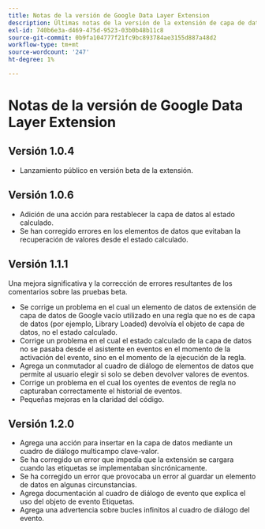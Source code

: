 ```yaml
---
title: Notas de la versión de Google Data Layer Extension
description: Últimas notas de la versión de la extensión de capa de datos de Google en Adobe Experience Platform.
exl-id: 740b6e3a-d469-475d-9523-03b0b48b11c8
source-git-commit: 0b9fa104777f21fc9bc893784ae3155d887a48d2
workflow-type: tm+mt
source-wordcount: '247'
ht-degree: 1%

---
```


# Notas de la versión de Google Data Layer Extension

## Versión 1.0.4

* Lanzamiento público en versión beta de la extensión.

## Versión 1.0.6

* Adición de una acción para restablecer la capa de datos al estado calculado.
* Se han corregido errores en los elementos de datos que evitaban la recuperación de valores desde el estado calculado.

## Versión 1.1.1

Una mejora significativa y la corrección de errores resultantes de los comentarios sobre las pruebas beta.

* Se corrige un problema en el cual un elemento de datos de extensión de capa de datos de Google vacío utilizado en una regla que no es de capa de datos (por ejemplo, Library Loaded) devolvía el objeto de capa de datos, no el estado calculado.
* Corrige un problema en el cual el estado calculado de la capa de datos no se pasaba desde el asistente en eventos en el momento de la activación del evento, sino en el momento de la ejecución de la regla.
* Agrega un conmutador al cuadro de diálogo de elementos de datos que permite al usuario elegir si solo se deben devolver valores de eventos.
* Corrige un problema en el cual los oyentes de eventos de regla no capturaban correctamente el historial de eventos.
* Pequeñas mejoras en la claridad del código.

## Versión 1.2.0

* Agrega una acción para insertar en la capa de datos mediante un cuadro de diálogo multicampo clave-valor.
* Se ha corregido un error que impedía que la extensión se cargara cuando las etiquetas se implementaban sincrónicamente.
* Se ha corregido un error que provocaba un error al guardar un elemento de datos en algunas circunstancias.
* Agrega documentación al cuadro de diálogo de evento que explica el uso del objeto de evento Etiquetas.
* Agrega una advertencia sobre bucles infinitos al cuadro de diálogo del evento.
